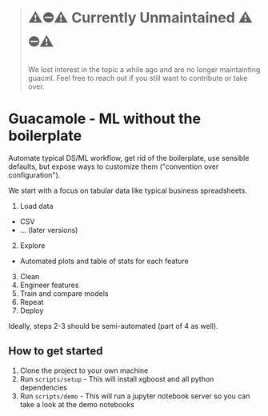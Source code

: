 
>  # ⚠️⛔️⚠️ Currently Unmaintained ⚠️⛔️⚠️
>
> We lost interest in the topic a while ago and are no longer maintainting guacml. Feel free to reach out if you still want to contribute or take over.


# Guacamole - ML without the boilerplate

Automate typical DS/ML workflow, get rid of the boilerplate, use sensible defaults, but expose ways to customize them ("convention over configuration").

We start with a focus on tabular data like typical business spreadsheets.

1. Load data
  - CSV
  - ... (later versions)
2. Explore
  - Automated plots and table of stats for each feature
3. Clean
4. Engineer features
5. Train and compare models
6. Repeat
7. Deploy

Ideally, steps 2-3 should be semi-automated (part of 4 as well).

## How to get started

1. Clone the project to your own machine
2. Run `scripts/setup` - This will install xgboost and all python dependencies
3. Run `scripts/demo` - This will run a jupyter notebook server so you can take a look at the demo notebooks
